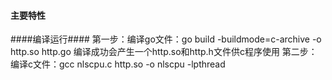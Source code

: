 #### 主要特性
####编译运行####
第一步：编译go文件：go build -buildmode=c-archive -o http.so http.go
编译成功会产生一个http.so和http.h文件供c程序使用
第二步：编译c文件：gcc nlscpu.c http.so -o nlscpu -lpthread

